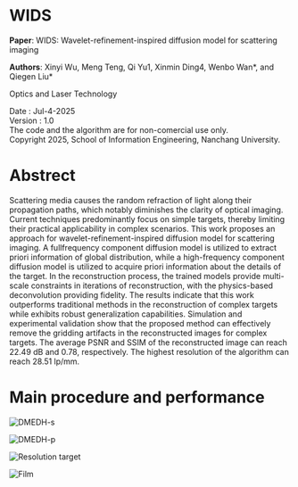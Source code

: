 # WIDS

**Paper**: WIDS: Wavelet-refinement-inspired diffusion model for scattering imaging

**Authors**: Xinyi Wu, Meng Teng, Qi Yu1, Xinmin Ding4, Wenbo Wan*, and Qiegen Liu*   

Optics and Laser Technology     

Date : Jul-4-2025  
Version : 1.0  
The code and the algorithm are for non-comercial use only.  
Copyright 2025, School of Information Engineering, Nanchang University.  
# Abstrect
Scattering media causes the random refraction of light along their propagation paths, which notably diminishes the clarity of optical imaging. Current techniques predominantly focus on simple targets, thereby limiting their practical applicability in complex scenarios. This work proposes an approach for wavelet-refinement-inspired diffusion model for scattering imaging. A fullfrequency component diffusion model is utilized to extract priori information of global distribution, while a high-frequency component diffusion model is utilized to acquire priori information about the details of the target. In the reconstruction process, the trained models provide multi-scale constraints in iterations of reconstruction, with the physics-based deconvolution providing fidelity. The results indicate that this work outperforms traditional methods in the reconstruction of complex targets while exhibits robust generalization capabilities. Simulation and experimental validation show that the proposed method can effectively remove the gridding artifacts in the reconstructed images for complex targets. The average PSNR and SSIM of the reconstructed image can reach 22.49 dB and 0.78, respectively. The highest resolution of the algorithm can reach 28.51 lp/mm.

# Main procedure and performance
![DMEDH-s](/Figures/fig1.png "Main procedure and performance")

![DMEDH-p](/Figures/fig2.png "Main procedure and performance")

![Resolution target](/Figures/fig3.png "Main procedure and performance")

![Film](/Figures/fig4.png "Main procedure and performance")
